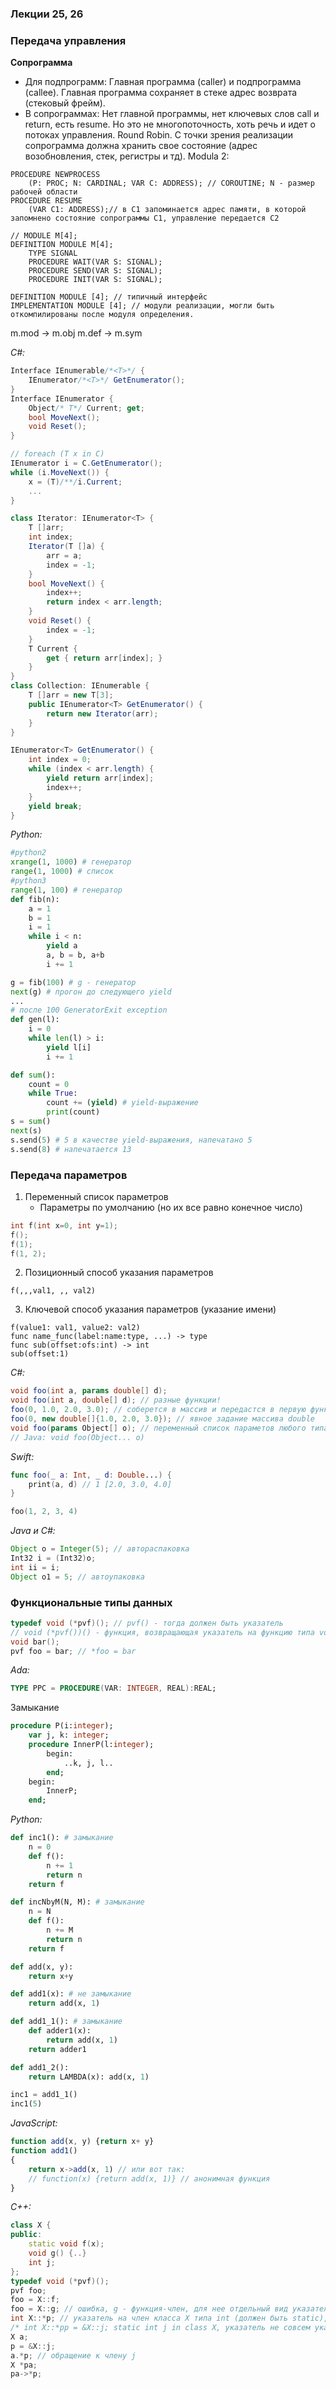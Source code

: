### Лекции 25, 26

### Передача управления
**Сопрограмма**
* Для подпрограмм:
Главная программа (caller) и подпрограмма (callee). Главная программа сохраняет в стеке адрес возврата (стековый фрейм).
* В сопрограммах:
Нет главной программы, нет ключевых слов call и return, есть resume. Но это не многопоточность, хоть речь и идет о потоках управления. Round Robin. С точки зрения реализации сопрограмма должна хранить свое состояние (адрес возобновления, стек, регистры и тд).
Modula 2:
```Modula 2
PROCEDURE NEWPROCESS
	(P: PROC; N: CARDINAL; VAR C: ADDRESS); // COROUTINE; N - размер рабочей области
PROCEDURE RESUME
	(VAR C1: ADDRESS);// в С1 запоминается адрес памяти, в которой запомнено состояние сопрограммы С1, управление передается С2
```
```
// MODULE M[4];
DEFINITION MODULE M[4];
	TYPE SIGNAL
	PROCEDURE WAIT(VAR S: SIGNAL);
	PROCEDURE SEND(VAR S: SIGNAL);
	PROCEDURE INIT(VAR S: SIGNAL);
```
```
DEFINITION MODULE [4]; // типичный интерфейс
IMPLEMENTATION MODULE [4]; // модули реализации, могли быть откомпилированы после модуля определения.
```
m.mod -> m.obj
m.def -> m.sym

*C#:*
```C#
Interface IEnumerable/*<T>*/ {
	IEnumerator/*<T>*/ GetEnumerator();
}
Interface IEnumerator {
	Object/* T*/ Current; get;
	bool MoveNext();
	void Reset();
}

// foreach (T x in C)
IEnumerator i = C.GetEnumerator();
while (i.MoveNext()) {
	x = (T)/**/i.Current;
	...
}
```
```C#
class Iterator: IEnumerator<T> {
	T []arr;
	int index;
	Iterator(T []a) {
		arr = a;
		index = -1;
	}
	bool MoveNext() {
		index++;
		return index < arr.length;
	}
	void Reset() {
		index = -1;
	}
	T Current {
		get { return arr[index]; }
	}
}
class Collection: IEnumerable {
	T []arr = new T[3];
	public IEnumerator<T> GetEnumerator() {
		return new Iterator(arr);
	}
}
```
```C#
IEnumerator<T> GetEnumerator() {
	int index = 0;
	while (index < arr.length) {
		yield return arr[index];
		index++;
	}
	yield break;
}
```
*Python:*
```python
#python2
xrange(1, 1000) # генератор
range(1, 1000) # список
#python3
range(1, 100) # генератор
def fib(n):
	a = 1
	b = 1
	i = 1
	while i < n:
		yield a
		a, b = b, a+b
		i += 1

g = fib(100) # g - генератор
next(g) # прогон до следующего yield
...
# после 100 GeneratorExit exception
def gen(l):
	i = 0
	while len(l) > i:
		yield l[i]
		i += 1

def sum():
	count = 0
	while True:
		count += (yield) # yield-выражение
		print(count)
s = sum()
next(s)
s.send(5) # 5 в качестве yield-выражения, напечатано 5
s.send(8) # напечатается 13
```

### Передача параметров

1.  Переменный список параметров
	*  Параметры по умолчанию (но их все равно конечное число)
```C++
int f(int x=0, int y=1);
f();
f(1);
f(1, 2);
```

2. Позиционный способ указания параметров
```
f(,,,val1, ,, val2)
```
3.  Ключевой способ указания параметров (указание имени)
```
f(value1: val1, value2: val2)
func name_func(label:name:type, ...) -> type
func sub(offset:ofs:int) -> int
sub(offset:1)
```
*C#:*
```C#
void foo(int a, params double[] d);
void foo(int a, double[] d); // разные функции!
foo(0, 1.0, 2.0, 3.0); // соберется в массив и передастся в первую функцию
foo(0, new double[]{1.0, 2.0, 3.0}); // явное задание массива double
void foo(params Object[] o); // переменный список параметов любого типа
// Java: void foo(Object... o)
```
*Swift:*
```Swift
func foo(_ a: Int, _ d: Double...) {
    print(a, d) // 1 [2.0, 3.0, 4.0]
}

foo(1, 2, 3, 4)
```
*Java и C#:*
```Java
Object o = Integer(5); // автораспаковка
Int32 i = (Int32)o;
int ii = i;
Object o1 = 5; // автоупаковка
```

### Функциональные типы данных

```C
typedef void (*pvf)(); // pvf() - тогда должен быть указатель
// void (*pvf())() - функция, возвращающая указатель на функцию типа void
void bar();
pvf foo = bar; // *foo = bar
```
*Ada:*
```Ada
TYPE PPC = PROCEDURE(VAR: INTEGER, REAL):REAL;
```
Замыкание
```Pascal
procedure P(i:integer);
	var j, k: integer;
	procedure InnerP(l:integer);
		begin:
			..k, j, l..
		end;
	begin:
		InnerP;
	end;
```

*Python:*
```python
def inc1(): # замыкание
	n = 0
	def f():
		n += 1
		return n
	return f

def incNbyM(N, M): # замыкание
	n = N
	def f():
		n += M
		return n
	return f

def add(x, y):
	return x+y

def add1(x): # не замыкание
	return add(x, 1)

def add1_1(): # замыкание
	def adder1(x):
		return add(x, 1)
	return adder1

def add1_2():
	return LAMBDA(x): add(x, 1)

inc1 = add1_1()
inc1(5)
```
*JavaScript:*
```JavaScript
function add(x, y) {return x+ y}
function add1()
{
	return x->add(x, 1) // или вот так:
	// function(x) {return add(x, 1)} // анонимная функция
}
```
*С++:*
```C++
class X {
public:
	static void f(x);
	void g() {..}
	int j;
};
typedef void (*pvf)();
pvf foo;
foo = X::f;
foo = X::g; // ошибка, g - функция-член, для нее отдельный вид указателя
int X::*p; // указатель на член класса X типа int (должен быть static), чтобы можно было обратиться не через экземпляр класса:
/* int X::*pp = &X::j; static int j in class X, указатель не совсем указатель, а скорее смещение от начала полей класса*/
X a;
p = &X::j;
a.*p; // обращение к члену j
X *pa;
pa->*p;
```
